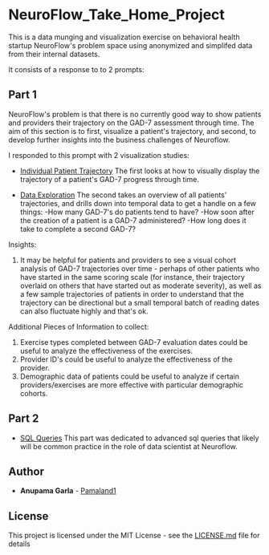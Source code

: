 # NeuroFlow_Take_Home_Project

This is a data munging and visualization exercise on behavioral health startup NeuroFlow's problem space using anonymized and simplifed data from their internal datasets.

It consists of a response to to 2 prompts:

## Part 1

NeuroFlow's problem is that there is no currently good way to show patients and providers their trajectory on the GAD-7 assessment through time.  The aim of this section is to first, visualize a patient's trajectory, and second, to develop further insights into the business challenges of Neuroflow.  

I responded to this prompt with 2 visualization studies:

* [Individual Patient Trajectory](https://github.com/Pamaland1/NeuroFlow_Take_Home_Project/blob/master/Anupama_Garla_Part_1_NeuroFlow_Take_Home_Data_Visualization.ipynb)
The first looks at how to visually display the trajectory of a patient's GAD-7 progress through time.  

* [Data Exploration](https://github.com/Pamaland1/NeuroFlow_Take_Home_Project/blob/master/Anupama_Garla_Part_1_Neuroflow_Data_Exploration.ipynb)
The second takes an overview of all patients' trajectories, and drills down into temporal data to get a handle on a few things:
-How many GAD-7's do patients tend to have?
-How soon after the creation of a patient is a GAD-7 administered?
-How long does it take to complete a second GAD-7?

Insights:
1. It may be helpful for patients and providers to see a visual cohort analysis of GAD-7 trajectories over time - perhaps of other patients who have started in the same scoring scale (for instance, their trajectory overlaid on others that have started out as moderate severity), as well as a few sample trajectories of patients in order to understand that the trajectory can be directional but a small temporal batch of reading dates can also fluctuate highly and that's ok.

Additional Pieces of Information to collect:
1. Exercise types completed between GAD-7 evaluation dates could be useful to analyze the effectiveness of the exercises.
2. Provider ID's could be useful to analyze the effectiveness of the provider.
3. Demographic data of patients could be useful to analyze if certain providers/exercises are more effective with particular demographic cohorts.

## Part 2

* [SQL Queries](https://github.com/Pamaland1/NeuroFlow_Take_Home_Project/blob/master/Anupama_Garla_Part_2_NeuroFlow_SQL_Queries.sql)
This part was dedicated to advanced sql queries that likely will be common practice in the role of data scientist at Neuroflow. 

## Author

* **Anupama Garla** - [Pamaland1](https://github.com/Pamaland1)

## License

This project is licensed under the MIT License - see the [LICENSE.md](LICENSE.md) file for details
